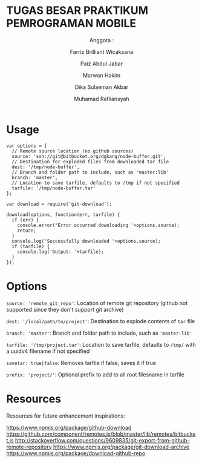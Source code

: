 # TUGAS BESAR PRAKTIKUM PEMROGRAMAN MOBILE 

<header>
  <bold><p>Anggota : </p></bold>
  <p>Farriz Brilliant Wicaksana</p>
  <p>Paiz Abdul Jabar</p>
  <p>Marwan Hakim</p>
  <p>Dika Sulaeman Akbar</p>
  <p>Muhamad Rafliansyah</p>
</header>


# Usage

```
var options = {
  // Remote source location (no github sources)
  source: 'ssh://git@bitbucket.org/dgkang/node-buffer.git',
  // Destination for exploded files from downloaded tar file
  dest: '/tmp/node-buffer',
  // Branch and folder path to include, such as 'master:lib'
  branch: 'master',
  // Location to save tarfile, defaults to /tmp if not specified
  tarfile: '/tmp/node-buffer.tar'
};

var download = require('git-download');

download(options, function(err, tarfile) {
  if (err) {
    console.error('Error occurred downloading '+options.source);
    return;
  }
  console.log('Successfully downloaded '+options.source);
  if (tarfile) {
    console.log('Output: '+tarfile);
  }
});
```

# Options

`source: 'remote_git_repo'`: Location of remote git repository (github not supported since they don't support git archive)

`dest: '/local/path/to/project'`: Destination to explode contents of `tar` file

`branch: 'master'`: Branch and folder path to include, such as `'master:lib'`

`tarfile: '/tmp/project.tar'`: Location to save tarfile, defaults to `/tmp/` with a uuidv4 filename if not specified

`savetar: true|false`: Removes tarfile if false, saves it if true

`prefix: 'project/'`: Optional prefix to add to all root filesname in tarfile

# Resources

Resources for future enhancement inspirations:

https://www.npmjs.org/package/github-download
https://github.com/component/remotes.js/blob/master/lib/remotes/bitbucket.js
http://stackoverflow.com/questions/9609835/git-export-from-github-remote-repository
https://www.npmjs.org/package/git-download-archive
https://www.npmjs.org/package/download-github-repo


